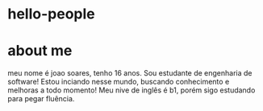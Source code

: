 # hello-people
# about me
meu nome é joao soares, tenho 16 anos. Sou  estudante de engenharia de software!
Estou inciando nesse mundo, buscando conhecimento e melhoras a todo momento!
Meu nive de inglês é b1, porém sigo estudando para pegar fluência.

